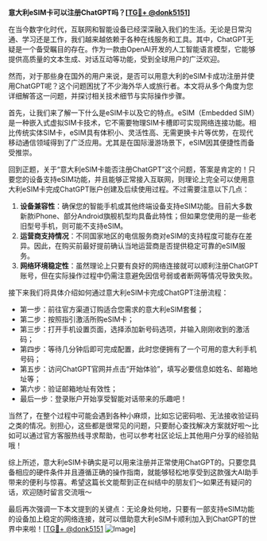 **意大利eSIM卡可以注册ChatGPT吗？[[TG💪+ @donk5151](https://t.me/s/donk5151)]**

在当今数字化时代，互联网和智能设备已经深深融入我们的生活。无论是日常沟通、学习还是工作，我们越来越依赖于各种在线服务和工具。其中，ChatGPT无疑是一个备受瞩目的存在。作为一款由OpenAI开发的人工智能语言模型，它能够提供高质量的文本生成、对话互动等功能，受到全球用户的广泛欢迎。

然而，对于那些身在国外的用户来说，是否可以用意大利的eSIM卡成功注册并使用ChatGPT呢？这个问题困扰了不少海外华人或旅行者。本文将从多个角度为您详细解答这一问题，并探讨相关技术细节与实际操作步骤。

首先，让我们来了解一下什么是eSIM卡以及它的特点。eSIM（Embedded SIM）是一种嵌入式虚拟SIM卡技术，它不需要物理SIM卡槽即可实现网络连接功能。相比传统实体SIM卡，eSIM具有体积小、灵活性高、无需更换卡片等优势，在现代移动通信领域得到了广泛应用。尤其是在国际漫游场景下，eSIM因其便捷性而备受推崇。

回到正题，关于“意大利eSIM卡能否注册ChatGPT”这个问题，答案是肯定的！只要您的设备支持eSIM功能，并且能够正常接入互联网，则理论上完全可以使用意大利eSIM卡完成ChatGPT账户创建及后续使用过程。不过需要注意以下几点：

1. **设备兼容性**：确保您的智能手机或其他终端设备支持eSIM功能。目前大多数新款iPhone、部分Android旗舰机型均具备此特性；但如果您使用的是一些老旧型号手机，则可能不支持eSIM。
2. **运营商支持情况**：不同国家地区的电信服务商对eSIM的支持程度可能存在差异。因此，在购买前最好提前确认当地运营商是否提供稳定可靠的eSIM服务。
3. **网络环境稳定性**：虽然理论上只要有良好的网络连接就可以顺利注册ChatGPT账号，但在实际操作过程中仍需注意避免因信号弱或者断网等情况导致失败。

接下来我们将具体介绍如何通过意大利eSIM卡完成ChatGPT注册流程：
- 第一步：前往官方渠道订购适合您需求的意大利eSIM套餐；
- 第二步：按照指引激活所购eSIM卡；
- 第三步：打开手机设置页面，选择添加新号码选项，并输入刚刚收到的激活码；
- 第四步：等待几分钟后即可完成配置，此时您便拥有了一个可用的意大利手机号码；
- 第五步：访问ChatGPT官网并点击“开始体验”，填写必要信息如姓名、邮箱地址等；
- 第六步：验证邮箱地址有效性；
- 最后一步：登录账户开始享受智能对话带来的乐趣吧！

当然了，在整个过程中可能会遇到各种小麻烦，比如忘记密码啦、无法接收验证码之类的情况。别担心，这些都是很常见的问题，只要耐心查找解决方案就好啦～比如可以通过官方客服热线寻求帮助，也可以参考社区论坛上其他用户分享的经验贴哦！

综上所述，意大利eSIM卡确实是可以用来注册并正常使用ChatGPT的。只要您具备相应的硬件条件并且遵循正确的操作指南，就能够轻松地享受到这款强大AI助手带来的便利与惊喜。希望这篇长文能帮到正在纠结中的朋友们～如果还有疑问的话，欢迎随时留言交流哦～

最后再次强调一下本文提到的关键点：无论身处何地，只要有一部支持eSIM功能的设备加上稳定的网络连接，就可以借助意大利eSIM卡顺利加入到ChatGPT的世界中来啦！[[TG💪+ @donk5151](https://t.me/s/donk5151) ![Image](https://i.postimg.cc/rwNCRYN7/Snipaste-2025-04-30-17-27-05.png)]